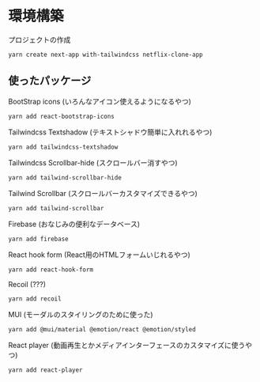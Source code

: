 # 環境構築

プロジェクトの作成
```
yarn create next-app with-tailwindcss netflix-clone-app
```

## 使ったパッケージ
BootStrap icons
(いろんなアイコン使えるようになるやつ)
```
yarn add react-bootstrap-icons
```
Tailwindcss Textshadow
(テキストシャドウ簡単に入れれるやつ)
```
yarn add tailwindcss-textshadow
```
Tailwindcss Scrollbar-hide
(スクロールバー消すやつ)
```
yarn add tailwind-scrollbar-hide
```
Tailwind Scrollbar
(スクロールバーカスタマイズできるやつ)
```
yarn add tailwind-scrollbar
```
Firebase
(おなじみの便利なデータベース)
```
yarn add firebase
```
React hook form
(React用のHTMLフォームいじれるやつ)
```
yarn add react-hook-form
```
Recoil
(???)
```
yarn add recoil
```
MUI
(モーダルのスタイリングのために使った)
```
yarn add @mui/material @emotion/react @emotion/styled
```
React player
(動画再生とかメディアインターフェースのカスタマイズに使うやつ)
```
yarn add react-player
```